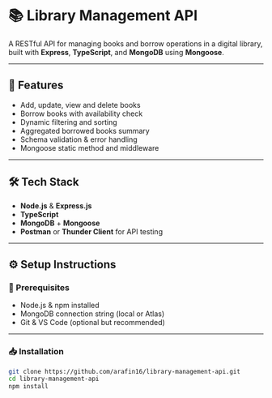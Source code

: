 # 📚 Library Management API

A RESTful API for managing books and borrow operations in a digital library, built with **Express**, **TypeScript**, and **MongoDB** using **Mongoose**.

---

## 🚀 Features

- Add, update, view and delete books
- Borrow books with availability check
- Dynamic filtering and sorting
- Aggregated borrowed books summary
- Schema validation & error handling
- Mongoose static method and middleware

---

## 🛠️ Tech Stack

- **Node.js** & **Express.js**
- **TypeScript**
- **MongoDB** + **Mongoose**
- **Postman** or **Thunder Client** for API testing

---

## ⚙️ Setup Instructions

### 🔧 Prerequisites

- Node.js & npm installed
- MongoDB connection string (local or Atlas)
- Git & VS Code (optional but recommended)

---

### 📥 Installation

```bash
git clone https://github.com/arafin16/library-management-api.git
cd library-management-api
npm install
